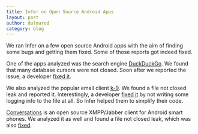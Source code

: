 ```yaml
---
title: Infer on Open Source Android Apps
layout: post
author: dulmarod
category: blog
---
```

We ran Infer on a few open source Android apps with the aim of finding some bugs 
and getting them fixed. Some of those reports got indeed fixed. 

One of the apps analyzed was the search engine [DuckDuckGo](https://github.com/duckduckgo/android). We found that many database cursors were not closed. Soon after we reported the issue, a developer [fixed it](https://github.com/duckduckgo/android/commit/2c2d79f990dde0e44cdbecb1925b73c63bf9141d).

We also analyzed the popular email client [k-9](https://github.com/k9mail/k-9). We found a file not closed leak and reported it. Interestingly, a developer [fixed it](https://github.com/k9mail/k-9/commit/d538278be62687758c956af62ee47c53637d67d8) by not writing some logging info to the file at all. So Infer helped them to simplify their code.

[Conversations](https://github.com/siacs/Conversations) is an open source XMPP/Jabber client for Android smart phones. We analyzed it as well and found a file not closed leak, which was also [fixed](https://github.com/Flowdalic/MemorizingTrustManager/commit/190c57a9a8385f4726c817924b123438af6adc2f).
